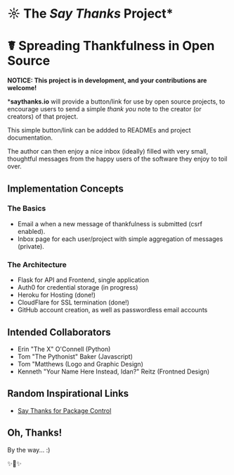 # ☼ The *Say Thanks* Project*
# ☤ Spreading Thankfulness in Open Source

**NOTICE: This project is in development, and your contributions are welcome!**

***saythanks.io** will provide a button/link for use by open source projects, to
encourage users to send a simple *thank you* note to the creator (or creators)
of that project. 

This simple button/link can be addded to READMEs and project documentation.

The author can then enjoy a nice inbox (ideally) filled with very small, 
thoughtful messages from the happy users of the software they enjoy to 
toil over.

## Implementation Concepts

### The Basics

- Email a when a new message of thankfulness is submitted (csrf enabled).
- Inbox page for each user/project with simple aggregation of messages (private).

### The Architecture

- Flask for API and Frontend, single application
- Auth0 for credential storage (in progress)
- Heroku for Hosting (done!)
- CloudFlare for SSL termination (done!)
- GitHub account creation, as well as passwordless email accounts

## Intended Collaborators

- Erin "The X" O'Connell (Python)
- Tom "The Pythonist" Baker (Javascript)
- Tom "Matthews (Logo and Graphic Design)
- Kenneth "Your Name Here Instead, Idan?" Reitz (Frontned Design)

## Random Inspirational Links

- [Say Thanks for Package Control](https://packagecontrol.io/say_thanks)

## Oh, Thanks!

By the way... :) 

✨🍰✨
